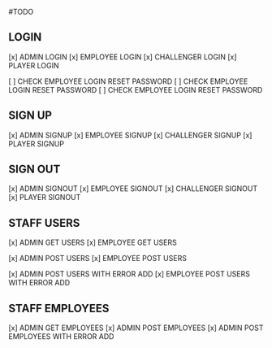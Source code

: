 #TODO

## LOGIN

[x] ADMIN LOGIN
[x] EMPLOYEE LOGIN
[x] CHALLENGER LOGIN
[x] PLAYER LOGIN

[ ] CHECK EMPLOYEE LOGIN RESET PASSWORD
[ ] CHECK EMPLOYEE LOGIN RESET PASSWORD
[ ] CHECK EMPLOYEE LOGIN RESET PASSWORD

## SIGN UP

[x] ADMIN SIGNUP
[x] EMPLOYEE SIGNUP
[x] CHALLENGER SIGNUP
[x] PLAYER SIGNUP

## SIGN OUT

[x] ADMIN SIGNOUT
[x] EMPLOYEE SIGNOUT
[x] CHALLENGER SIGNOUT
[x] PLAYER SIGNOUT

## STAFF USERS

[x] ADMIN GET USERS
[x] EMPLOYEE GET USERS

[x] ADMIN POST USERS
[x] EMPLOYEE POST USERS

[x] ADMIN POST USERS WITH ERROR ADD
[x] EMPLOYEE POST USERS WITH ERROR ADD

## STAFF EMPLOYEES

[x] ADMIN GET EMPLOYEES
[x] ADMIN POST EMPLOYEES
[x] ADMIN POST EMPLOYEES WITH ERROR ADD
